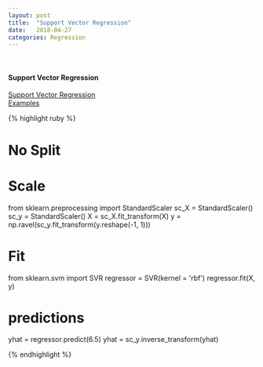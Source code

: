 ```yaml
---
layout: post
title:  "Support Vector Regression"
date:   2018-04-27
categories: Regression
---
```

<br />
<h4>Support Vector Regression</h4>
<a href="http://scikit-learn.org/stable/modules/svm.html#regression">
Support Vector Regression
</a>
<br />
<a href="http://scikit-learn.org/stable/auto_examples/svm/plot_svm_regression.html#sphx-glr-auto-examples-svm-plot-svm-regression-py">
Examples
</a>

{% highlight ruby %}

# No Split
# Scale
from sklearn.preprocessing import StandardScaler
sc_X = StandardScaler()
sc_y = StandardScaler()
X = sc_X.fit_transform(X)
y = np.ravel(sc_y.fit_transform(y.reshape(-1, 1)))

# Fit
from sklearn.svm import SVR
regressor = SVR(kernel = 'rbf')
regressor.fit(X, y)

# predictions
yhat = regressor.predict(6.5)
yhat = sc_y.inverse_transform(yhat)

{% endhighlight %}
